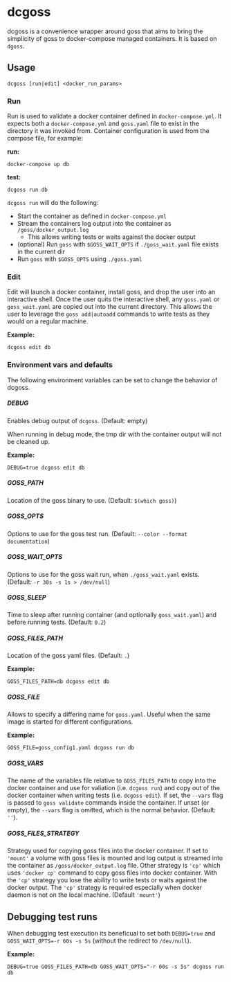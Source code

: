 # dcgoss

dcgoss is a convenience wrapper around goss that aims to bring the simplicity of goss to docker-compose managed containers. It is based on `dgoss`.

## Usage

`dcgoss [run|edit] <docker_run_params>`


### Run

Run is used to validate a docker container defined in `docker-compose.yml`. It expects both a `docker-compose.yml` and `goss.yaml` file to exist in the directory it was invoked from. Container configuration is used from the compose file, for example:

**run:**

`docker-compose up db`

**test:**

`dcgoss run db`

`dcgoss run` will do the following:
* Start the container as defined in `docker-compose.yml`
* Stream the containers log output into the container as `/goss/docker_output.log`
  * This allows writing tests or waits against the docker output
* (optional) Run `goss` with `$GOSS_WAIT_OPTS` if `./goss_wait.yaml` file exists in the current dir
* Run `goss` with `$GOSS_OPTS` using `./goss.yaml`


### Edit

Edit will launch a docker container, install goss, and drop the user into an interactive shell. Once the user quits the interactive shell, any `goss.yaml` or `goss_wait.yaml` are copied out into the current directory. This allows the user to leverage the `goss add|autoadd` commands to write tests as they would on a regular machine.

**Example:**

`dcgoss edit db`

### Environment vars and defaults
The following environment variables can be set to change the behavior of dcgoss.

##### DEBUG
Enables debug output of `dcgoss`. (Default: empty)

When running in debug mode, the tmp dir with the container output will not be cleaned up.

**Example:**

`DEBUG=true dcgoss edit db`

##### GOSS_PATH
Location of the goss binary to use. (Default: `$(which goss)`)

##### GOSS_OPTS
Options to use for the goss test run. (Default: `--color --format documentation`)

##### GOSS_WAIT_OPTS
Options to use for the goss wait run, when `./goss_wait.yaml` exists. (Default: `-r 30s -s 1s > /dev/null`)

##### GOSS_SLEEP
Time to sleep after running container (and optionally `goss_wait.yaml`) and before running tests. (Default: `0.2`)

##### GOSS_FILES_PATH
Location of the goss yaml files. (Default: `.`)

**Example:**

`GOSS_FILES_PATH=db dcgoss edit db`

##### GOSS_FILE
Allows to specify a differing name for `goss.yaml`. Useful when the same image is started for different configurations.

**Example:**

`GOSS_FILE=goss_config1.yaml dcgoss run db`

##### GOSS_VARS
The name of the variables file relative to `GOSS_FILES_PATH` to copy into the
docker container and use for valiation (i.e. `dcgoss run`) and copy out of the
docker container when writing tests (i.e. `dcgoss edit`). If set, the
`--vars` flag is passed to `goss validate` commands inside the container.
If unset (or empty), the `--vars` flag is omitted, which is the normal behavior.
(Default: `''`).

##### GOSS_FILES_STRATEGY
Strategy used for copying goss files into the docker container. If set to `'mount'` a volume with goss files is mounted and log output is streamed into the container as `/goss/docker_output.log` file. Other strategy is `'cp'` which uses `'docker cp'` command to copy goss files into docker container. With the `'cp'` strategy you lose the ability to write tests or waits against the docker output. The `'cp'` strategy is required especially when docker daemon is not on the local machine. 
(Default `'mount'`)

## Debugging test runs

When debugging test execution its beneficual to set both `DEBUG=true` and `GOSS_WAIT_OPTS=-r 60s -s 5s` (without the redirect to `/dev/null`).

**Example:**

`DEBUG=true GOSS_FILES_PATH=db GOSS_WAIT_OPTS="-r 60s -s 5s" dcgoss run db`
